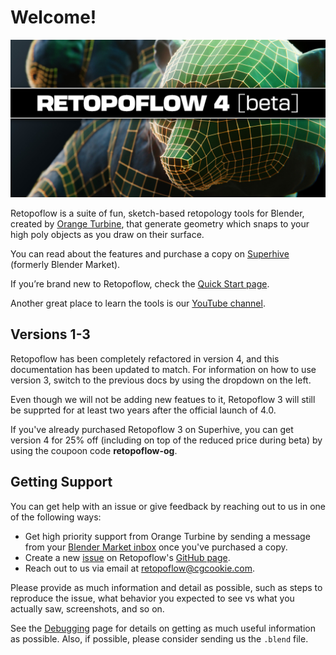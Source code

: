 # Welcome!

![](images/bears.jpg)

Retopoflow is a suite of fun, sketch-based retopology tools for Blender, created by [Orange Turbine](https://orangeturbine.com), that generate geometry which snaps to your high poly objects as you draw on their surface.

You can read about the features and purchase a copy on [Superhive](https://blendermarket.com/products/retopoflow/) (formerly Blender Market).

If you’re brand new to Retopoflow, check the [Quick Start page](quick_start.html).

Another great place to learn the tools is our [YouTube channel](https://www.youtube.com/@orangeturbine).

## Versions 1-3

Retopoflow has been completely refactored in version 4, and this documentation has been updated to match. For information on how to use version 3, switch to the previous docs by using the dropdown on the left.

Even though we will not be adding new featues to it, Retopoflow 3 will still be supprted for at least two years after the official launch of 4.0.

If you've already purchased Retopoflow 3 on Superhive, you can get version 4 for 25% off (including on top of the reduced price during beta) by using the coupoon code **retopoflow-og**.


## Getting Support

You can get help with an issue or give feedback by reaching out to us in one of the following ways:

- Get high priority support from Orange Turbine by sending a message from your [Blender Market inbox](https://blendermarket.com/inbox) once you've purchased a copy.
- Create a new [issue](https://github.com/CGCookie/retopoflow/issues/new/choose) on Retopoflow's [GitHub page](https://github.com/CGCookie/retopoflow).
- Reach out to us via email at [retopoflow@cgcookie.com](mailto:retopoflow@cgcookie.com).

Please provide as much information and detail as possible, such as steps to reproduce the issue, what behavior you expected to see vs what you actually saw, screenshots, and so on. 

See the [Debugging](debugging.html) page for details on getting as much useful information as possible. Also, if possible, please consider sending us the `.blend` file.
